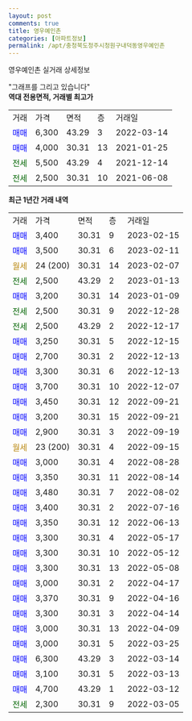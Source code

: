 ```yaml
---
layout: post
comments: true
title: 영우예인촌
categories: [아파트정보]
permalink: /apt/충청북도청주시청원구내덕동영우예인촌
---
```


영우예인촌 실거래 상세정보

<script type="text/javascript">
  google.charts.load('current', {'packages':['line', 'corechart']});
  google.charts.setOnLoadCallback(drawChart);

  function drawChart() {
    var data = new google.visualization.DataTable();
    data.addColumn('date', '거래일');
    data.addColumn('number', "매매");
    data.addColumn('number', "전세");
    data.addColumn('number', "전매");

    data.addRows([[new Date(Date.parse("2023-02-15")), 3400, null, null], [new Date(Date.parse("2023-02-11")), 3500, null, null], [new Date(Date.parse("2023-02-07")), null, null, null], [new Date(Date.parse("2023-01-13")), null, 2500, null], [new Date(Date.parse("2023-01-09")), 3200, null, null], [new Date(Date.parse("2022-12-28")), null, 2500, null], [new Date(Date.parse("2022-12-17")), null, 2500, null], [new Date(Date.parse("2022-12-15")), 3250, null, null], [new Date(Date.parse("2022-12-13")), 2700, null, null], [new Date(Date.parse("2022-12-13")), 3300, null, null], [new Date(Date.parse("2022-12-07")), 3700, null, null], [new Date(Date.parse("2022-09-21")), 3450, null, null], [new Date(Date.parse("2022-09-21")), 3200, null, null], [new Date(Date.parse("2022-09-19")), 2900, null, null], [new Date(Date.parse("2022-09-15")), null, null, null], [new Date(Date.parse("2022-08-28")), 3000, null, null], [new Date(Date.parse("2022-08-14")), 3350, null, null], [new Date(Date.parse("2022-08-02")), 3480, null, null], [new Date(Date.parse("2022-07-16")), 3400, null, null], [new Date(Date.parse("2022-06-13")), 3350, null, null], [new Date(Date.parse("2022-05-17")), 3300, null, null], [new Date(Date.parse("2022-05-12")), 3300, null, null], [new Date(Date.parse("2022-05-08")), 3300, null, null], [new Date(Date.parse("2022-04-17")), 3000, null, null], [new Date(Date.parse("2022-04-16")), 3370, null, null], [new Date(Date.parse("2022-04-14")), 3300, null, null], [new Date(Date.parse("2022-04-09")), 3000, null, null], [new Date(Date.parse("2022-03-25")), 3000, null, null], [new Date(Date.parse("2022-03-14")), 6300, null, null], [new Date(Date.parse("2022-03-13")), 3100, null, null], [new Date(Date.parse("2022-03-12")), 4700, null, null], [new Date(Date.parse("2022-03-05")), null, 2300, null]]);

    var options = {
      hAxis: {
        format: 'yyyy/MM/dd'
      },    
      lineWidth: 0,
      pointsVisible: true,    
      title: '최근 1년간 유형별 실거래가 분포',
      legend: { position: 'bottom' }
    };

    var formatter = new google.visualization.NumberFormat({pattern:'###,###'} );
    formatter.format(data, 1);
    formatter.format(data, 2);
    
    setTimeout(function() {
        var chart = new google.visualization.LineChart(document.getElementById('columnchart_material'));
        chart.draw(data, (options));
        document.getElementById('loading').style.display = 'none';
    }, 200);
  }
</script>


<div id="loading" style="z-index:20; display: block; margin-left: 0px">"그래프를 그리고 있습니다"</div>
<div id="columnchart_material" style="width: 95%; margin-left: 0px; display: block"></div>
<!-- contents start -->
<b>역대 전용면적, 거래별 최고가</b>
<table class="sortable">
    <tr>
      <td>거래</td>
      <td>가격</td>
      <td>면적</td>
      <td>층</td>
      <td>거래일</td>
    </tr>
        <tr>
          <td><a style="color: blue">매매</a></td>
          <td>6,300</td>
          <td>43.29</td>
          <td>3</td>
          <td>2022-03-14</td>
        </tr>            <tr>
          <td><a style="color: blue">매매</a></td>
          <td>4,000</td>
          <td>30.31</td>
          <td>13</td>
          <td>2021-01-25</td>
        </tr>        
        <tr>
              <td><a style="color: darkgreen">전세</a></td>
              <td>5,500</td>
              <td>43.29</td>
              <td>4</td>
              <td>2021-12-14</td>
            </tr>            <tr>
              <td><a style="color: darkgreen">전세</a></td>
              <td>2,500</td>
              <td>30.31</td>
              <td>10</td>
              <td>2021-06-08</td>
            </tr>        
    
</table>

<b>최근 1년간 거래 내역</b>

<table class="sortable">
    <tr>
      <td>거래</td>
      <td>가격</td>
      <td>면적</td>
      <td>층</td>
      <td>거래일</td>
    </tr>
    <tr>
      <td><a style="color: blue">매매</a></td>
      <td>3,400</td>
      <td>30.31</td>
      <td>9</td>
      <td>2023-02-15</td>
    </tr>          <tr>
      <td><a style="color: blue">매매</a></td>
      <td>3,500</td>
      <td>30.31</td>
      <td>6</td>
      <td>2023-02-11</td>
    </tr>          <tr>
      <td><a style="color: darkgoldenrod">월세</a></td>
      <td>24 (200)</td>
      <td>30.31</td>
      <td>14</td>
      <td>2023-02-07</td>
    </tr>          <tr>
      <td><a style="color: darkgreen">전세</a></td>
      <td>2,500</td>
      <td>43.29</td>
      <td>2</td>
      <td>2023-01-13</td>
    </tr>          <tr>
      <td><a style="color: blue">매매</a></td>
      <td>3,200</td>
      <td>30.31</td>
      <td>14</td>
      <td>2023-01-09</td>
    </tr>          <tr>
      <td><a style="color: darkgreen">전세</a></td>
      <td>2,500</td>
      <td>30.31</td>
      <td>9</td>
      <td>2022-12-28</td>
    </tr>          <tr>
      <td><a style="color: darkgreen">전세</a></td>
      <td>2,500</td>
      <td>43.29</td>
      <td>2</td>
      <td>2022-12-17</td>
    </tr>          <tr>
      <td><a style="color: blue">매매</a></td>
      <td>3,250</td>
      <td>30.31</td>
      <td>5</td>
      <td>2022-12-15</td>
    </tr>          <tr>
      <td><a style="color: blue">매매</a></td>
      <td>2,700</td>
      <td>30.31</td>
      <td>2</td>
      <td>2022-12-13</td>
    </tr>          <tr>
      <td><a style="color: blue">매매</a></td>
      <td>3,300</td>
      <td>30.31</td>
      <td>6</td>
      <td>2022-12-13</td>
    </tr>          <tr>
      <td><a style="color: blue">매매</a></td>
      <td>3,700</td>
      <td>30.31</td>
      <td>10</td>
      <td>2022-12-07</td>
    </tr>          <tr>
      <td><a style="color: blue">매매</a></td>
      <td>3,450</td>
      <td>30.31</td>
      <td>12</td>
      <td>2022-09-21</td>
    </tr>          <tr>
      <td><a style="color: blue">매매</a></td>
      <td>3,200</td>
      <td>30.31</td>
      <td>15</td>
      <td>2022-09-21</td>
    </tr>          <tr>
      <td><a style="color: blue">매매</a></td>
      <td>2,900</td>
      <td>30.31</td>
      <td>3</td>
      <td>2022-09-19</td>
    </tr>          <tr>
      <td><a style="color: darkgoldenrod">월세</a></td>
      <td>23 (200)</td>
      <td>30.31</td>
      <td>4</td>
      <td>2022-09-15</td>
    </tr>          <tr>
      <td><a style="color: blue">매매</a></td>
      <td>3,000</td>
      <td>30.31</td>
      <td>4</td>
      <td>2022-08-28</td>
    </tr>          <tr>
      <td><a style="color: blue">매매</a></td>
      <td>3,350</td>
      <td>30.31</td>
      <td>11</td>
      <td>2022-08-14</td>
    </tr>          <tr>
      <td><a style="color: blue">매매</a></td>
      <td>3,480</td>
      <td>30.31</td>
      <td>7</td>
      <td>2022-08-02</td>
    </tr>          <tr>
      <td><a style="color: blue">매매</a></td>
      <td>3,400</td>
      <td>30.31</td>
      <td>2</td>
      <td>2022-07-16</td>
    </tr>          <tr>
      <td><a style="color: blue">매매</a></td>
      <td>3,350</td>
      <td>30.31</td>
      <td>12</td>
      <td>2022-06-13</td>
    </tr>          <tr>
      <td><a style="color: blue">매매</a></td>
      <td>3,300</td>
      <td>30.31</td>
      <td>4</td>
      <td>2022-05-17</td>
    </tr>          <tr>
      <td><a style="color: blue">매매</a></td>
      <td>3,300</td>
      <td>30.31</td>
      <td>10</td>
      <td>2022-05-12</td>
    </tr>          <tr>
      <td><a style="color: blue">매매</a></td>
      <td>3,300</td>
      <td>30.31</td>
      <td>13</td>
      <td>2022-05-08</td>
    </tr>          <tr>
      <td><a style="color: blue">매매</a></td>
      <td>3,000</td>
      <td>30.31</td>
      <td>2</td>
      <td>2022-04-17</td>
    </tr>          <tr>
      <td><a style="color: blue">매매</a></td>
      <td>3,370</td>
      <td>30.31</td>
      <td>9</td>
      <td>2022-04-16</td>
    </tr>          <tr>
      <td><a style="color: blue">매매</a></td>
      <td>3,300</td>
      <td>30.31</td>
      <td>3</td>
      <td>2022-04-14</td>
    </tr>          <tr>
      <td><a style="color: blue">매매</a></td>
      <td>3,000</td>
      <td>30.31</td>
      <td>13</td>
      <td>2022-04-09</td>
    </tr>          <tr>
      <td><a style="color: blue">매매</a></td>
      <td>3,000</td>
      <td>30.31</td>
      <td>5</td>
      <td>2022-03-25</td>
    </tr>          <tr>
      <td><a style="color: blue">매매</a></td>
      <td>6,300</td>
      <td>43.29</td>
      <td>3</td>
      <td>2022-03-14</td>
    </tr>          <tr>
      <td><a style="color: blue">매매</a></td>
      <td>3,100</td>
      <td>30.31</td>
      <td>5</td>
      <td>2022-03-13</td>
    </tr>          <tr>
      <td><a style="color: blue">매매</a></td>
      <td>4,700</td>
      <td>43.29</td>
      <td>1</td>
      <td>2022-03-12</td>
    </tr>          <tr>
      <td><a style="color: darkgreen">전세</a></td>
      <td>2,300</td>
      <td>30.31</td>
      <td>9</td>
      <td>2022-03-05</td>
    </tr>      </table>
<!-- contents end -->    

